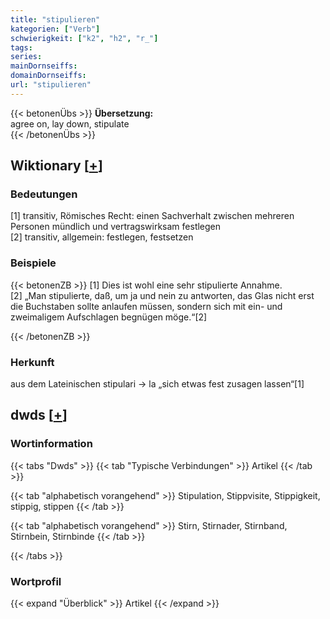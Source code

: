 ```yaml
---
title: "stipulieren"
kategorien: ["Verb"]
schwierigkeit: ["k2", "h2", "r_"]
tags:
series:
mainDornseiffs:
domainDornseiffs:
url: "stipulieren"
---
```


{{< betonenÜbs >}}
**Übersetzung:**  
agree on, lay down, stipulate  
{{< /betonenÜbs >}}

## Wiktionary [[+](https://de.wiktionary.org/wiki/stipulieren)]

### Bedeutungen
[1] transitiv, Römisches Recht: einen Sachverhalt zwischen mehreren Personen mündlich und vertragswirksam festlegen  
[2] transitiv, allgemein: festlegen, festsetzen  

### Beispiele
{{< betonenZB >}}
[1] Dies ist wohl eine sehr stipulierte Annahme.  
[2] „Man stipulierte, daß, um ja und nein zu antworten, das Glas nicht erst die Buchstaben sollte anlaufen müssen, sondern sich mit ein- und zweimaligem Aufschlagen begnügen möge.“[2]  

{{< /betonenZB >}}
### Herkunft
aus dem Lateinischen stipulari → la „sich etwas fest zusagen lassen“[1]  



## dwds [[+](https://www.dwds.de/wb/stipulieren)]

### Wortinformation
{{< tabs "Dwds" >}}
{{< tab "Typische Verbindungen" >}}
Artikel
{{< /tab >}}

{{< tab "alphabetisch vorangehend" >}}
Stipulation, Stippvisite, Stippigkeit, stippig, stippen
{{< /tab >}}

{{< tab "alphabetisch vorangehend" >}}
Stirn, Stirnader, Stirnband, Stirnbein, Stirnbinde
{{< /tab >}}

{{< /tabs >}}

### Wortprofil
{{< expand "Überblick" >}} Artikel {{< /expand >}}

